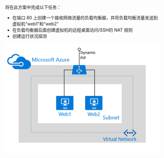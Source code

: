 将在此方案中完成以下任务：

- 在端口 80 上创建一个接收网络流量的负载均衡器，并将负载均衡流量发送到虚拟机“web1”和“web2”
- 在负载均衡器后面创建虚拟机的远程桌面访问/SSH的 NAT 规则
- 创建运行状况探测

![负载均衡器方案](./media/load-balancer-get-started-internet-scenario-include/scenario-classic.png)  

<!---HONumber=Mooncake_0822_2016-->